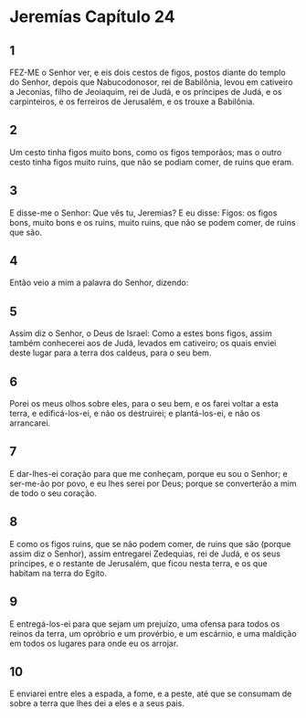 # Jeremías Capítulo 24

## 1
FEZ-ME o Senhor ver, e eis dois cestos de figos, postos diante do templo do Senhor, depois que Nabucodonosor, rei de Babilônia, levou em cativeiro a Jeconias, filho de Jeoiaquim, rei de Judá, e os príncipes de Judá, e os carpinteiros, e os ferreiros de Jerusalém, e os trouxe a Babilônia.

## 2
Um cesto tinha figos muito bons, como os figos temporãos; mas o outro cesto tinha figos muito ruins, que não se podiam comer, de ruins que eram.

## 3
E disse-me o Senhor: Que vês tu, Jeremias? E eu disse: Figos: os figos bons, muito bons e os ruins, muito ruins, que não se podem comer, de ruins que são.

## 4
Então veio a mim a palavra do Senhor, dizendo:

## 5
Assim diz o Senhor, o Deus de Israel: Como a estes bons figos, assim também conhecerei aos de Judá, levados em cativeiro; os quais enviei deste lugar para a terra dos caldeus, para o seu bem.

## 6
Porei os meus olhos sobre eles, para o seu bem, e os farei voltar a esta terra, e edificá-los-ei, e não os destruirei; e plantá-los-ei, e não os arrancarei.

## 7
E dar-lhes-ei coração para que me conheçam, porque eu sou o Senhor; e ser-me-ão por povo, e eu lhes serei por Deus; porque se converterão a mim de todo o seu coração.

## 8
E como os figos ruins, que se não podem comer, de ruins que são (porque assim diz o Senhor), assim entregarei Zedequias, rei de Judá, e os seus príncipes, e o restante de Jerusalém, que ficou nesta terra, e os que habitam na terra do Egito.

## 9
E entregá-los-ei para que sejam um prejuízo, uma ofensa para todos os reinos da terra, um opróbrio e um provérbio, e um escárnio, e uma maldição em todos os lugares para onde eu os arrojar.

## 10
E enviarei entre eles a espada, a fome, e a peste, até que se consumam de sobre a terra que lhes dei a eles e a seus pais.

